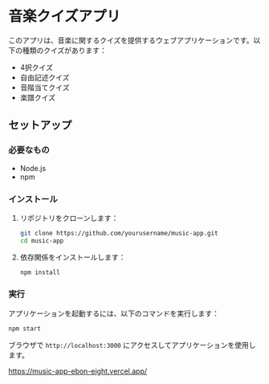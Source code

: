 # 音楽クイズアプリ

このアプリは、音楽に関するクイズを提供するウェブアプリケーションです。以下の種類のクイズがあります：
- 4択クイズ
- 自由記述クイズ
- 音階当てクイズ
- 楽譜クイズ

## セットアップ

### 必要なもの
- Node.js
- npm

### インストール

1. リポジトリをクローンします：
    ```bash
    git clone https://github.com/yourusername/music-app.git
    cd music-app
    ```

2. 依存関係をインストールします：
    ```bash
    npm install
    ```

### 実行

アプリケーションを起動するには、以下のコマンドを実行します：
```bash
npm start
```

ブラウザで `http://localhost:3000` にアクセスしてアプリケーションを使用します。

https://music-app-ebon-eight.vercel.app/
